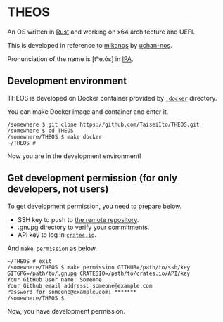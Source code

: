# THEOS

An OS written in [Rust](https://www.rust-lang.org/) and working on x64 architecture and UEFI.

This is developed in reference to [mikanos](https://github.com/uchan-nos/mikanos) by [uchan-nos](https://github.com/uchan-nos).

Pronunciation of the name is \[t&#x2B0;e.&#xF3;s\] in [IPA](https://en.wikipedia.org/wiki/International_Phonetic_Alphabet).

## Development environment

THEOS is developed on Docker container provided by [`.docker`](.docker) directory.

You can make Docker image and container and enter it.

```
/somewhere $ git clone https://github.com/TaiseiIto/THEOS.git
/somewhere $ cd THEOS
/somewhere/THEOS $ make docker
~/THEOS #
```

Now you are in the development environment!

## Get development permission (for only developers, not users)

To get development permission, you need to prepare below.

* SSH key to push to [the remote repository](https://github.com/TaiseiIto/THEOS).
* .gnupg directory to verify your commitments.
* API key to log in [`crates.io`](https://crates.io/).

And `make permission` as below.

```
~/THEOS # exit
/somewhere/THEOS $ make permission GITHUB=/path/to/ssh/key GITGPG=/path/to/.gnupg CRATESIO=/path/to/crates.io/API/key
Your GitHub user name: Someone
Your Github email address: someone@example.com
Password for someone@example.com: *******
/somewhere/THEOS $
```

Now, you have development permission.

